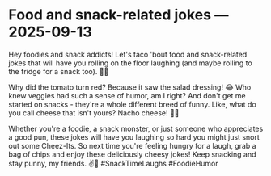 # Food and snack-related jokes — 2025-09-13

Hey foodies and snack addicts! Let's taco 'bout food and snack-related jokes that will have you rolling on the floor laughing (and maybe rolling to the fridge for a snack too). 🌮🤣

Why did the tomato turn red? Because it saw the salad dressing! 😂 Who knew veggies had such a sense of humor, am I right? And don't get me started on snacks - they're a whole different breed of funny. Like, what do you call cheese that isn't yours? Nacho cheese! 🧀😆

Whether you're a foodie, a snack monster, or just someone who appreciates a good pun, these jokes will have you laughing so hard you might just snort out some Cheez-Its. So next time you're feeling hungry for a laugh, grab a bag of chips and enjoy these deliciously cheesy jokes! Keep snacking and stay punny, my friends. ✌️🍟 #SnackTimeLaughs #FoodieHumor